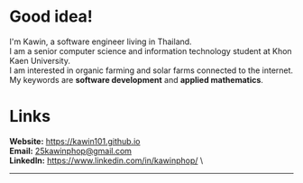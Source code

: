 # Good idea!
I'm Kawin, a software engineer living in Thailand. \
I am a senior computer science and information technology student at Khon Kaen University. \
I am interested in organic farming and solar farms connected to the internet. \
My keywords are **software development** and **applied mathematics**.

# Links
**Website:** https://kawin101.github.io \
**Email:** 25kawinphop@gmail.com \
**LinkedIn:** https://www.linkedin.com/in/kawinphop/ \

---
